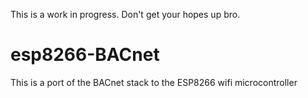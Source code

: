This is a work in progress. Don't get your hopes up bro.
# esp8266-BACnet
This is a port of the BACnet stack to the ESP8266 wifi microcontroller
